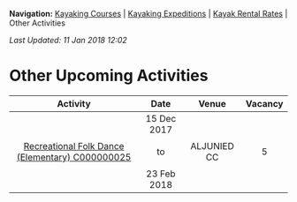 **Navigation:** [Kayaking Courses](index) &#124; [Kayaking Expeditions](expedition) &#124; [Kayak Rental Rates](rental) &#124; Other Activities

_Last Updated: 11 Jan 2018 12:02_
# Other Upcoming Activities

Activity | Date | Venue | Vacancy
:---:|:---:|:---:|:---:
[Recreational Folk Dance (Elementary) C000000025](https://www.onepa.sg/class/details/c000000025)|15 Dec 2017<br/><br/>to<br/><br/>23 Feb 2018|ALJUNIED CC|5

